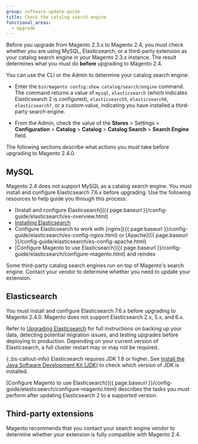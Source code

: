 ```yaml
---
group: software-update-guide
title: Check the catalog search engine
functional_areas:
  - Upgrade
---
```


Before you upgrade from Magento 2.3.x to Magento 2.4, you must check whether you are using MySQL, Elasticsearch, or a third-party extension as your catalog search engine in your Magento 2.3.x instance. The result determines what you must do **before** upgrading to Magento 2.4.

You can use the CLI or the Admin to determine your catalog search engine:

-  Enter the `bin/magento config:show catalog/search/engine` command. The command returns a value of `mysql`, `elasticsearch` (which indicates Elasticsearch 2 is configured), `elasticsearch5`, `elasticsearch6`, `elasticsearch7`, or a custom value, indicating you have installed a third-party search engine.

-  From the Admin, check the value of the **Stores** > Settings > **Configuration** > **Catalog** > **Catalog** > **Catalog Search** > **Search Engine** field.

The following sections describe what actions you must take before upgrading to Magento 2.4.0.

## MySQL

Magento 2.4 does not support MySQL as a catalog search engine. You must install and configure Elasticsearch 7.6.x before upgrading. Use the following resources to help guide you through this process:

-  [Install and configure Elasticsearch]({{ page.baseurl }}/config-guide/elasticsearch/es-overview.html)
-  [Installing Elasticsearch](https://www.elastic.co/guide/en/elasticsearch/reference/current/install-elasticsearch.html)
-  Configure Elasticsearch to work with [nginx]({{ page.baseurl }}/config-guide/elasticsearch/es-config-nginx.html) or [Apache]({{ page.baseurl }}/config-guide/elasticsearch/es-config-apache.html)
-  [Configure Magento to use Elasticsearch]({{ page.baseurl }}/config-guide/elasticsearch/configure-magento.html) and reindex

Some third-party catalog search engines run on top of Magento's search engine. Contact your vendor to determine whether you need to update your extension.

## Elasticsearch

You must install and configure Elasticsearch 7.6.x before upgrading to Magento 2.4.0. Magento does not support Elasticsearch 2.x, 5.x, and 6.x.

Refer to [Upgrading Elasticsearch](https://www.elastic.co/guide/en/elasticsearch/reference/current/setup-upgrade.html) for full instructions on backing up your data, detecting potential migration issues, and testing upgrades before deploying to production. Depending on your current version of Elasticsearch, a full cluster restart may or may not be required.

{:.bs-callout-info}
Elasticsearch requires JDK 1.8 or higher. See [Install the Java Software Development Kit (JDK)]({{page.baseurl}}/install-gde/prereq/elasticsearch.html#prereq-java) to check which version of JDK is installed.

[Configure Magento to use Elasticsearch]({{ page.baseurl }}/config-guide/elasticsearch/configure-magento.html) describes the tasks you must perform after updating Elasticsearch 2 to a supported version.

## Third-party extensions

Magento recommends that you contact your search engine vendor to determine whether your extension is fully compatible with Magento 2.4.
